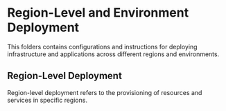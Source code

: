 # Region-Level and Environment Deployment

This folders contains configurations and instructions for deploying infrastructure and applications across different regions and environments.

## Region-Level Deployment

Region-level deployment refers to the provisioning of resources and services in specific regions.